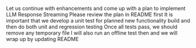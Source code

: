 Let us continue with enhancements and come up with a plan to implement LLM Response Streaming
Please review the plan in README first
It is important that we develop a unit test for planned new functionality
build
and then do both unit and regression testing
Once all tests pass, we should remove any temporary file
I will also run an offline test then and we will wrap up by updating README
